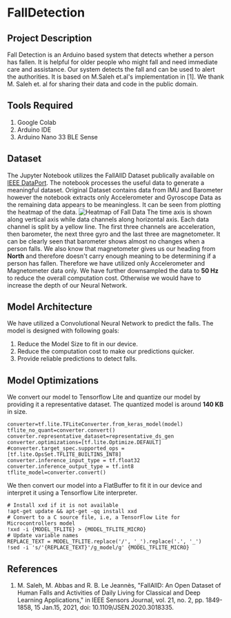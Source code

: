 # FallDetection

## Project Description
Fall Detection is an Arduino based system that detects whether a person has fallen. It is helpful for older people who might fall and need immediate care and assistance. Our system detects the fall and can be used to alert the authorities. It is based on M.Saleh et.al's implementation in [1]. We thank M. Saleh et. al for sharing their data and code in the public domain.

## Tools Required
1. Google Colab
2. Arduino IDE
3. Arduino Nano 33 BLE Sense

## Dataset
The Jupyter Notebook utilizes the FallAllD Dataset publically available on [IEEE DataPort](http://ieee-dataport.org/2203). The notebook processes the useful data to generate a meaningful dataset.
Original Dataset contains data from IMU and Barometer however the notebook extracts only Accelerometer and Gyroscope Data as the remaining data appears to be meaningless. It can be seen from plotting the heatmap of the data.
![Heatmap of Fall Data](https://user-images.githubusercontent.com/65295655/146801710-973ec07c-1dc9-42a3-a907-aa705272cb53.png)
The time axis is shown along vertical axis while data channels along horizontal axis. Each data channel is split by a yellow line. The first three channels are acceleration, then barometer, the next three gyro and the last three are magnetometer.
It can be clearly seen that barometer shows almost no changes when a person falls. We also know that magnetometer gives us our heading from **North** and therefore doesn't carry enough meaning to be determining if a person has fallen.
Therefore we have utilized only Accelerometer and Magnetometer data only. We have further downsampled the data to **50 Hz** to reduce the overall computation cost. Otherwise we would have to increase the depth of our Neural Network.

## Model Architecture 
We have utilized a Convolutional Neural Network to predict the falls. The model is designed with following goals:
1. Reduce the Model Size to fit in our device.
2. Reduce the computation cost to make our predictions quicker.
3. Provide reliable predictions to detect falls.

## Model Optimizations
We convert our model to Tensorflow Lite and quantize our model by providing it a representative dataset. The quantized model is around **140 KB** in size.
```
converter=tf.lite.TFLiteConverter.from_keras_model(model)
tflite_no_quant=converter.convert()
converter.representative_dataset=representative_ds_gen
converter.optimizations=[tf.lite.Optimize.DEFAULT]
#converter.target_spec.supported_ops = [tf.lite.OpsSet.TFLITE_BUILTINS_INT8]
converter.inference_input_type = tf.float32
converter.inference_output_type = tf.int8
tflite_model=converter.convert()
```
We then convert our model into a FlatBuffer to fit it in our device and interpret it using a Tensorflow Lite interpreter.
```
# Install xxd if it is not available
!apt-get update && apt-get -qq install xxd
# Convert to a C source file, i.e, a TensorFlow Lite for Microcontrollers model
!xxd -i {MODEL_TFLITE} > {MODEL_TFLITE_MICRO}
# Update variable names
REPLACE_TEXT = MODEL_TFLITE.replace('/', '_').replace('.', '_')
!sed -i 's/'{REPLACE_TEXT}'/g_model/g' {MODEL_TFLITE_MICRO}
```


## References
1. M. Saleh, M. Abbas and R. B. Le Jeannès, "FallAllD: An Open Dataset of Human Falls and Activities of Daily Living for Classical and Deep Learning Applications," in IEEE Sensors Journal, vol. 21, no. 2, pp. 1849-1858, 15 Jan.15, 2021, doi: 10.1109/JSEN.2020.3018335.
